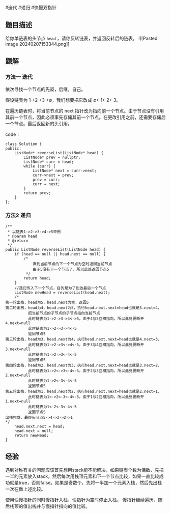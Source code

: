 #迭代 #递归 #快慢双指针
## 题目描述
给你单链表的头节点 `head` ，请你反转链表，并返回反转后的链表。
![[Pasted image 20240207153344.png]]

## 题解
### 方法一 迭代
依次寻找一个节点的先驱，后继，自己。

假设链表为 1→2→3→∅，我们想要把它改成 ∅←1←2←3。

在遍历链表时，将当前节点的 next 指针改为指向前一个节点。由于节点没有引用其前一个节点，因此必须事先存储其前一个节点。在更改引用之前，还需要存储后一个节点。最后返回新的头引用。

code：
```
class Solution {
public:
    ListNode* reverseList(ListNode* head) {
        ListNode* prev = nullptr;
        ListNode* curr = head;
        while (curr) {
            ListNode* next = curr->next;
            curr->next = prev;
            prev = curr;
            curr = next;
        }
        return prev;
    }
};
```

### 方法2 递归


```
/**
 * 以链表1->2->3->4->5举例
 * @param head
 * @return
 */
public ListNode reverseList(ListNode head) {
    if (head == null || head.next == null) {
        /*
            直到当前节点的下一个节点为空时返回当前节点
            由于5没有下一个节点了，所以此处返回节点5
         */
        return head;
    }
    //递归传入下一个节点，目的是为了到达最后一个节点
    ListNode newHead = reverseList(head.next);
    /*
第一轮出栈，head为5，head.next为空，返回5
第二轮出栈，head为4，head.next为5，执行head.next.next=head也就是5.next=4，
          把当前节点的子节点的子节点指向当前节点
          此时链表为1->2->3->4<->5，由于4与5互相指向，所以此处要断开4.next=null
          此时链表为1->2->3->4<-5
          返回节点5
第三轮出栈，head为3，head.next为4，执行head.next.next=head也就是4.next=3，
          此时链表为1->2->3<->4<-5，由于3与4互相指向，所以此处要断开3.next=null
          此时链表为1->2->3<-4<-5
          返回节点5
第四轮出栈，head为2，head.next为3，执行head.next.next=head也就是3.next=2，
          此时链表为1->2<->3<-4<-5，由于2与3互相指向，所以此处要断开2.next=null
          此时链表为1->2<-3<-4<-5
          返回节点5
第五轮出栈，head为1，head.next为2，执行head.next.next=head也就是2.next=1，
          此时链表为1<->2<-3<-4<-5，由于1与2互相指向，所以此处要断开1.next=null
          此时链表为1<-2<-3<-4<-5
          返回节点5
出栈完成，最终头节点5->4->3->2->1
*/
    head.next.next = head;
    head.next = null;
    return newHead;
}
```

## 经验

遇到对称有关的问题应该首先想用stack能不能解决，如果链表个数为偶数，先把一半的元素放入stack，然后每次用栈顶元素和下一个节点比较，如果一直比较成功就是true，否则false。如果是奇数个，先将一半加一个元素入栈，然后先出栈一次在做上述比较。

使用快慢指针的同时慢指针入栈，快指针为空时停止入栈。 慢指针继续遍历，随后栈顶的值出栈并与慢指针指向的值比较。

